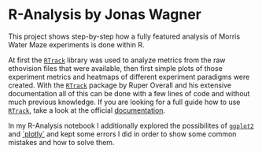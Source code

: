 # R-Analysis by Jonas Wagner

This project shows step-by-step how a fully featured analysis of Morris Water Maze experiments is done within R.  

At first the [`RTrack`](https://rupertoverall.net/Rtrack/) library was used to analyze metrics from the raw ethovision files that were available, then first simple plots of those experiment metrics and heatmaps of different experiment paradigms were created. With the [`RTrack`](https://rupertoverall.net/Rtrack/) package by Ruper Overall and his extensive documentation all of this can be done with a few lines of code and without much previous knowledge. If you are looking for a full guide how to use [`RTrack`](https://rupertoverall.net/Rtrack/), take a look at the official [documentation](https://rupertoverall.net/Rtrack/articles/Rtrack_MWM_analysis.html).

In my R-Analysis notebook I additionally explored the possibilites of [`ggplot2`](https://ggplot2.tidyverse.org/)  and [´plotly´](https://plotly.com/r/getting-started/) and kept some errors I did in order to show some common mistakes and how to solve them. 
